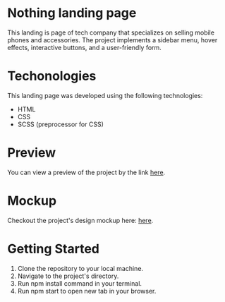 # Nothing landing page

  This landing is page of tech company that specializes on selling mobile phones and accessories. The project implements a sidebar menu, hover effects, interactive buttons, and a user-friendly form.

# Techonologies

This landing page was developed using the following technologies:

  - HTML
  - CSS
  - SCSS (preprocessor for CSS)

# Preview

  You can view a preview of the project by the link [here](https://pavlomykhalov.github.io/nothing-landing/).

# Mockup

  Checkout the project's design mockup here: [here](https://www.figma.com/file/DtkQmQ797hk0nI4KfMi2Uq/BOSE-New-Version?type=design&node-id=6802-139&mode=design&t=gNbkXbo6XWTosiQM-0).

# Getting Started

  1. Clone the repository to your local machine.
  2. Navigate to the project's directory.
  3. Run npm install command in your terminal.
  4. Run npm start to open new tab in your browser.
